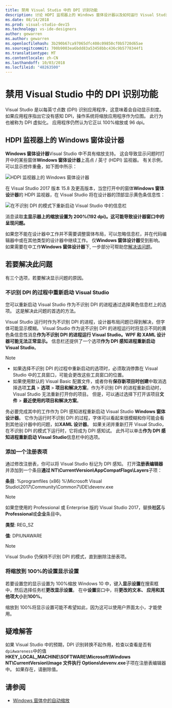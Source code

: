 ```yaml
---
title: 禁用 Visual Studio 中的 DPI 识别功能
description: 讨论 HDPI 监视器上的 Windows 窗体设计器以及如何运行 Visual Studio 作为不识别 DPI 的进程的限制。
ms.date: 08/14/2018
ms.prod: visual-studio-dev15
ms.technology: vs-ide-designers
author: gewarren
ms.author: gewarren
ms.openlocfilehash: 3b290b67ca97065dfc408c09850cf0b5720d65ae
ms.sourcegitcommit: 700b9003ea6bdd83a53458bbc436c9b5778344f1
ms.translationtype: MT
ms.contentlocale: zh-CN
ms.lasthandoff: 10/03/2018
ms.locfileid: "48263500"
---
```

# <a name="disable-dpi-awareness-in-visual-studio"></a>禁用 Visual Studio 中的 DPI 识别功能

Visual Studio 是以每英寸点数 (DPI) 识别应用程序，这意味着会自动显示刻度。 如果应用程序指出它没有感知 DPI，操作系统将缩放应用程序作为位图。 此行为也被称为 DPI 虚拟化。 应用程序仍然认为它正以 100%缩放或 96 dpi。

## <a name="windows-forms-designer-on-hdpi-monitors"></a>HDPI 监视器上的 Windows 窗体设计器

**Windows 窗体设计器**Visual Studio 中不具有缩放支持。 这会导致显示问题时打开中的某些窗体**Windows 窗体设计器**上高点 / 英寸 (HDPI) 监视器。 有关示例，可以显示控件重叠，如下图中所示：

![HDPI 监视器上的 Windows 窗体设计器](media/disable-dpi-awareness-visual-studio/win-forms-designer-hdpi.png)

在 Visual Studio 2017 版本 15.8 及更高版本，当您打开中的窗体**Windows 窗体设计器**的 HDPI 监视器，在 Visual Studio 将在设计器的顶部显示黄色条信息性：

![在不识别 DPI 的模式下重新启动 Visual Studio 中的信息栏](media/disable-dpi-awareness-visual-studio/scaling-gold-bar.png)

消息读取**主显示器上的缩放设置为 200%(192 dpi)。这可能导致设计器窗口中的呈现问题。**

如果您不能在设计器中工作并不需要调整窗体布局，可以忽略信息栏，并在代码编辑器中或在其他类型的设计器中继续工作。 仅**Windows 窗体设计器**受到影响。 如果需要在中工作**Windows 窗体设计器**下, 一步部分可帮助您[解决该问题](#to-resolve-the-problem)。

## <a name="to-resolve-the-problem"></a>若要解决此问题

有三个选项，若要解决显示问题的原因。

### <a name="restart-visual-studio-as-a-dpi-unaware-process"></a>不识别 DPI 的过程中重新启动 Visual Studio

您可以重新启动 Visual Studio 作为不识别 DPI 的进程通过选择黄色信息栏上的选项。 这是解决此问题的首选的方法。

Visual Studio 运行时作为不识别 DPI 的进程，设计器布局问题已得到解决，但字体可能显示模糊。 Visual Studio 作为说不识别 DPI 的进程运行时将显示不同的黄色条信息性消息**作为不识别 DPI 的进程运行 Visual Studio。WPF 和 XAML 设计器可能无法正常显示。** 信息栏还提供了一个选项**作为 DPI 感知进程重新启动 Visual Studio**。

> [!NOTE]
> - 如果选择不识别 DPI 的过程中重新启动的选项时，必须取消停靠在 Visual Studio 中的工具窗口，可能会更改这些工具窗口的位置。
> - 如果使用默认的 Visual Basic 配置文件，或者你有**保存新项目时创建**中取消选择选项**工具** > **选项** > **项目和解决方案**，作为不识别 DPI 的进程重新启动时，Visual Studio 无法重新打开你的项目。 但是，可以通过选择下打开该项目**文件** > **最近使用的项目和解决方案**。

务必要完成其中的工作作为 DPI 感知进程重新启动 Visual Studio **Windows 窗体设计器**。 它作为运行时不识别 DPI 的过程，字体可以看起来很模糊和你可能会看到其他设计器中的问题，如**XAML 设计器**。 如果关闭并重新打开 Visual Studio，在不识别 DPI 的模式下运行时，它将成为 DPI 感知试。 此外可以单击**作为 DPI 感知进程重新启动 Visual Studio**信息栏中的选项。

### <a name="add-a-registry-entry"></a>添加一个注册表项

通过修改注册表，你可以将 Visual Studio 标记为 DPI 感知。 打开**注册表编辑器**并添加到一个条目**通过 NT\CurrentVersion\AppCompatFlags\Layers**子项：

**条目**: %programfiles (x86) %\Microsoft Visual Studio\2017\Community\Common7\IDE\devenv.exe

   > [!NOTE]
   > 如果您使用的 Professional 或 Enterprise 版的 Visual Studio 2017，替换**社区**与**Professional**或**企业**条目中。

**类型**: REG_SZ

**值**: DPIUNAWARE

> [!NOTE]
> Visual Studio 仍保持不识别 DPI 的模式，直到删除注册表项。

### <a name="set-your-display-scaling-setting-to-100"></a>将缩放到 100%的设置显示设置

若要设置您的显示设置为 100%缩放 Windows 10 中，键入**显示设置**在搜索框中，然后选择任务栏**更改显示设置**。 在中**设置**窗口中，将**更改的文本、 应用和其他项大小**到**100%**。

缩放到 100%将显示设置可能不希望如此，因为这可以使用户界面太小，才能使用。

## <a name="troubleshoot"></a>疑难解答

如果 Visual Studio 中的预期，DPI 识别转换不起作用，检查以查看是否有`dpiAwareness`中的值**HKEY_LOCAL_MACHINE\SOFTWARE\Microsoft\Windows NT\CurrentVersion\Image 文件执行 Options\devenv.exe**子项在注册表编辑器中。 如果存在，请删除值。

## <a name="see-also"></a>请参阅

- [Windows 窗体中的自动缩放](automatic-scaling-in-windows-forms.md)